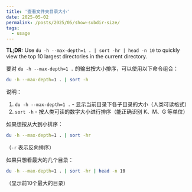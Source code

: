 ```yaml
---
title: '查看文件夹目录大小'
date: 2025-05-02
permalink: /posts/2025/05/show-subdir-size/
tags:
  - usage
---
```


**TL;DR:** Use `du -h --max-depth=1 . | sort -hr | head -n 10` to quickly view the top 10 largest directories in the current directory.

<!--more-->

要对 `du -h --max-depth=1 .` 的输出按大小排序，可以使用以下命令组合：

```bash
du -h --max-depth=1 . | sort -h
```

说明：

1. `du -h --max-depth=1 .` - 显示当前目录下各子目录的大小（人类可读格式）
2. `sort -h` - 按人类可读的数字大小进行排序（能正确识别 K、M、G 等单位）

如果想按从大到小排序：

```bash
du -h --max-depth=1 . | sort -hr
```

（`-r` 表示反向排序）

如果只想看最大的几个目录：

```bash
du -h --max-depth=1 . | sort -hr | head -n 10
```

（显示前10个最大的目录）
